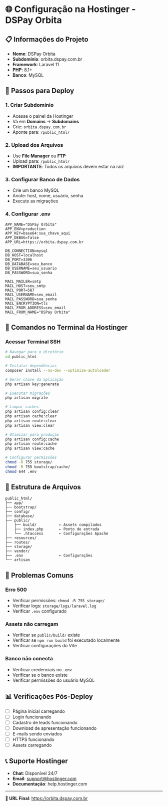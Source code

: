 # 🌐 Configuração na Hostinger - DSPay Orbita

## 📋 Informações do Projeto

- **Nome**: DSPay Orbita
- **Subdomínio**: orbita.dspay.com.br
- **Framework**: Laravel 11
- **PHP**: 8.1+
- **Banco**: MySQL

## 🚀 Passos para Deploy

### 1. **Criar Subdomínio**
- Acesse o painel da Hostinger
- Vá em **Domains** → **Subdomains**
- Crie: `orbita.dspay.com.br`
- Aponte para: `/public_html/`

### 2. **Upload dos Arquivos**
- Use **File Manager** ou **FTP**
- Upload para: `/public_html/`
- **IMPORTANTE**: Todos os arquivos devem estar na raiz

### 3. **Configurar Banco de Dados**
- Crie um banco MySQL
- Anote: host, nome, usuário, senha
- Execute as migrações

### 4. **Configurar .env**
```env
APP_NAME="DSPay Orbita"
APP_ENV=production
APP_KEY=base64:sua_chave_aqui
APP_DEBUG=false
APP_URL=https://orbita.dspay.com.br

DB_CONNECTION=mysql
DB_HOST=localhost
DB_PORT=3306
DB_DATABASE=seu_banco
DB_USERNAME=seu_usuario
DB_PASSWORD=sua_senha

MAIL_MAILER=smtp
MAIL_HOST=seu_smtp
MAIL_PORT=587
MAIL_USERNAME=seu_email
MAIL_PASSWORD=sua_senha
MAIL_ENCRYPTION=tls
MAIL_FROM_ADDRESS=seu_email
MAIL_FROM_NAME="DSPay Orbita"
```

## 🔧 Comandos no Terminal da Hostinger

### **Acessar Terminal SSH**
```bash
# Navegar para o diretório
cd public_html

# Instalar dependências
composer install --no-dev --optimize-autoloader

# Gerar chave da aplicação
php artisan key:generate

# Executar migrações
php artisan migrate

# Limpar caches
php artisan config:clear
php artisan cache:clear
php artisan route:clear
php artisan view:clear

# Otimizar para produção
php artisan config:cache
php artisan route:cache
php artisan view:cache

# Configurar permissões
chmod -R 755 storage/
chmod -R 755 bootstrap/cache/
chmod 644 .env
```

## 📁 Estrutura de Arquivos

```
public_html/
├── app/
├── bootstrap/
├── config/
├── database/
├── public/
│   ├── build/          ← Assets compilados
│   ├── index.php       ← Ponto de entrada
│   └── .htaccess       ← Configurações Apache
├── resources/
├── routes/
├── storage/
├── vendor/
├── .env                ← Configurações
└── artisan
```

## 🚨 Problemas Comuns

### **Erro 500**
- Verificar permissões: `chmod -R 755 storage/`
- Verificar logs: `storage/logs/laravel.log`
- Verificar `.env` configurado

### **Assets não carregam**
- Verificar se `public/build/` existe
- Verificar se `npm run build` foi executado localmente
- Verificar configurações do Vite

### **Banco não conecta**
- Verificar credenciais no `.env`
- Verificar se o banco existe
- Verificar permissões do usuário MySQL

## 📊 Verificações Pós-Deploy

- [ ] Página inicial carregando
- [ ] Login funcionando
- [ ] Cadastro de leads funcionando
- [ ] Download de apresentação funcionando
- [ ] E-mails sendo enviados
- [ ] HTTPS funcionando
- [ ] Assets carregando

## 📞 Suporte Hostinger

- **Chat**: Disponível 24/7
- **Email**: support@hostinger.com
- **Documentação**: help.hostinger.com

---

**🎯 URL Final**: https://orbita.dspay.com.br


